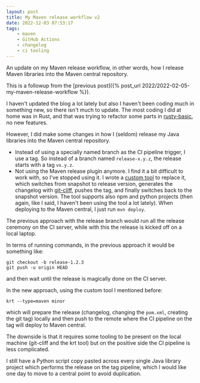 ```yaml
---
layout: post
title: My Maven release workflow v2
date: 2022-12-03 07:53:17
tags:
    - maven
    - GitHub Actions
    - changelog
    - ci tooling
---
```


An update on my Maven release workflow, in other words, how I release
Maven libraries into the Maven central repository.

This is a followup from the [previous post]({% post_url 2022/2022-02-05-my-maven-release-workflow %}).

I haven't updated the blog a lot lately but also I haven't been coding much in something new, so
there isn't much to update. The most coding I did at home was in Rust, and that was trying to
refactor some parts in [rusty-basic](https://github.com/ngeor/rusty-basic), no new features.

However, I did make some changes in how I (seldom) release my Java libraries into the Maven
central repository.

- Instead of using a specially named branch as the CI pipeline trigger, I use a tag.
  So instead of a branch named `release-x.y.z`, the release starts with a tag `vx.y.z`.
- Not using the Maven release plugin anymore. I find it a bit difficult to work with,
  so I've stopped using it. I wrote a [custom tool](https://github.com/ngeor/krt) to
  replace it, which switches from snapshot to release version, generates the changelog
  with [git-cliff](https://github.com/orhun/git-cliff), pushes the tag, and finally
  switches back to the snapshot version. The tool supports also npm and python projects
  (then again, like I said, I haven't been using the tool a lot lately).
  When deploying to the Maven central, I just run `mvn deploy`.

The previous approach with the release branch would run all the release ceremony on the CI server,
while with this the release is kicked off on a local laptop.

In terms of running commands, in the previous approach it would be something like:

```
git checkout -b release-1.2.3
git push -u origin HEAD
```

and then wait until the release is magically done on the CI server.

In the new approach, using the custom tool I mentioned before:

```
krt --type=maven minor
```

which will prepare the release (changelog, changing the `pom.xml`, creating the git tag) locally and then
push to the remote where the CI pipeline on the tag will deploy to Maven central.

The downside is that it requires some tooling to be present on the local machine (git-cliff and the krt tool)
but on the positive side the CI pipeline is less complicated.

I still have a Python script copy pasted across every single Java library project which performs
the release on the tag pipeline, which I would like one day to move to a central point to avoid duplication.
